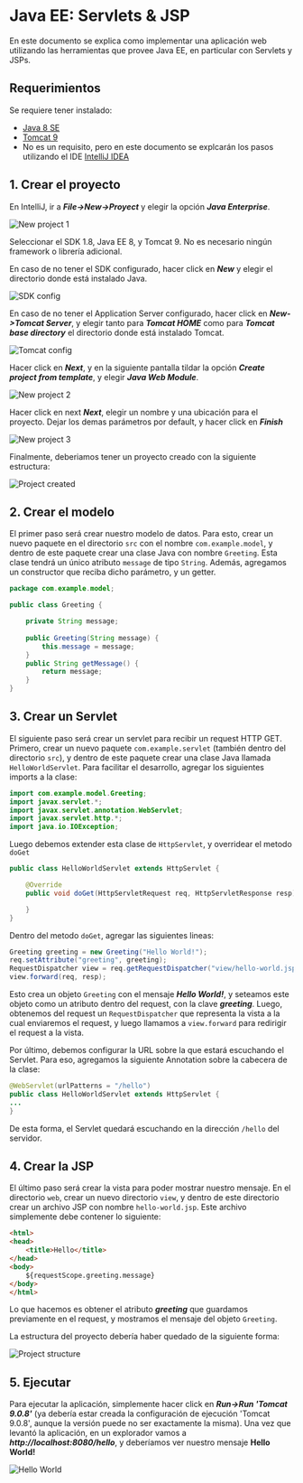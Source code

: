 # Java EE: Servlets & JSP
En este documento se explica como implementar una aplicación web utilizando las herramientas que provee Java EE, en particular con Servlets y JSPs.

## Requerimientos
Se requiere tener instalado:
 - [Java 8 SE](http://www.oracle.com/technetwork/java/javase/downloads/index.html)
 - [Tomcat 9](https://tomcat.apache.org/download-90.cgi)
 - No es un requisito, pero en este documento se explcarán los pasos utilizando el IDE [IntelliJ IDEA](https://www.jetbrains.com/idea/)

## 1. Crear el proyecto

En IntelliJ, ir a **_File->New->Proyect_** y elegir la opción **_Java Enterprise_**.

<img src="./images/new-project-1.png" alt="New project 1">


Seleccionar el SDK 1.8, Java EE 8, y Tomcat 9. No es necesario ningún framework o librería adicional.

En caso de no tener el SDK configurado, hacer click en **_New_** y elegir el directorio donde está instalado Java.

<img src="./images/sdk-config.png" alt="SDK config">


En caso de no tener el Application Server configurado, hacer click en **_New->Tomcat Server_**,  y elegir tanto para **_Tomcat HOME_** como para **_Tomcat base directory_** el directorio donde está instalado Tomcat.

<img src="./images/tomcat-config.png" alt="Tomcat config">


Hacer click en **_Next_**, y en la siguiente pantalla tildar la opción **_Create project from template_**, y elegir **_Java Web Module_**.

<img src="./images/new-project-2.png" alt="New project 2">


Hacer click en next **_Next_**, elegir un nombre y una ubicación para el proyecto. Dejar los demas parámetros por default, y hacer click en **_Finish_**

<img src="./images/new-project-3.png" alt="New project 3">


Finalmente, deberiamos tener un proyecto creado con la siguiente estructura:

<img src="./images/project-created.png" alt="Project created">

## 2. Crear el modelo
El primer paso será crear nuestro modelo de datos. Para esto, crear un nuevo paquete en el directorio `src` con el nombre `com.example.model`, y dentro de este paquete crear una clase Java con nombre `Greeting`. Esta clase tendrá un único atributo `message` de tipo `String`. Además, agregamos un constructor que reciba dicho parámetro, y un getter.
```java
package com.example.model;

public class Greeting {

    private String message;
    
    public Greeting(String message) {
        this.message = message;
    }
    public String getMessage() {
        return message;
    }
}
```

## 3. Crear un Servlet
El siguiente paso será crear un servlet para recibir un request HTTP GET. Primero, crear un nuevo paquete `com.example.servlet` (también dentro del directorio `src`), y dentro de este paquete crear una clase Java llamada `HelloWorldServlet`.
Para facilitar el desarrollo, agregar los siguientes imports a la clase:
```java
import com.example.model.Greeting;
import javax.servlet.*;
import javax.servlet.annotation.WebServlet;
import javax.servlet.http.*;
import java.io.IOException;
```
Luego debemos extender esta clase de `HttpServlet`, y overridear el metodo `doGet`
```java
public class HelloWorldServlet extends HttpServlet {

    @Override
    public void doGet(HttpServletRequest req, HttpServletResponse resp) throws ServletException, IOException {

    }
}
````
Dentro del metodo `doGet`, agregar las siguientes lineas:
```java
Greeting greeting = new Greeting("Hello World!");
req.setAttribute("greeting", greeting);
RequestDispatcher view = req.getRequestDispatcher("view/hello-world.jsp");
view.forward(req, resp);
```
Esto crea un objeto `Greeting` con el mensaje **_Hello World!_**, y seteamos este objeto como un atributo dentro del request, con la clave **_greeting_**. Luego, obtenemos del request un `RequestDispatcher` que representa la vista a la cual enviaremos el request, y luego llamamos a `view.forward` para redirigir el request a la vista.

Por último, debemos configurar la URL sobre la que estará escuchando el Servlet. Para eso, agregamos la siguiente Annotation sobre la cabecera de la clase:
```java
@WebServlet(urlPatterns = "/hello")
public class HelloWorldServlet extends HttpServlet {
...
}
```
De esta forma, el Servlet quedará escuchando en la dirección `/hello` del servidor.

## 4. Crear la JSP
El último paso será crear la vista para poder mostrar nuestro mensaje. En el directorio `web`, crear un nuevo directorio `view`, y dentro de este directorio crear un archivo JSP con nombre `hello-world.jsp`. Este archivo simplemente debe contener lo siguiente:
```html
<html>
<head>
    <title>Hello</title>
</head>
<body>
    ${requestScope.greeting.message}
</body>
</html>
```
Lo que hacemos es obtener el atributo **_greeting_** que guardamos previamente en el request, y mostramos el mensaje del objeto `Greeting`.

La estructura del proyecto debería haber quedado de la siguiente forma:

<img src="./images/project-structure.png" alt="Project structure">

## 5. Ejecutar
Para ejecutar la aplicación, simplemente hacer click en **_Run->Run 'Tomcat 9.0.8'_** (ya debería estar creada la configuración de ejecución 'Tomcat 9.0.8', aunque la versión puede no ser exactamente la misma). Una vez que levantó la aplicación, en un explorador vamos a **_http://localhost:8080/hello_**, y deberíamos ver nuestro mensaje **Hello World!**

<img src="./images/hello-world.png" alt="Hello World">

